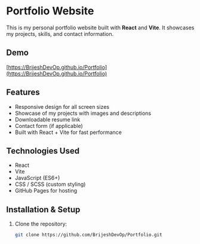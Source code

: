 # Portfolio Website

This is my personal portfolio website built with **React** and **Vite**. It showcases my projects, skills, and contact information.

## Demo

[https://BrijeshDevOp.github.io/Portfolio](https://BrijeshDevOp.github.io/Portfolio)

## Features

- Responsive design for all screen sizes
- Showcase of my projects with images and descriptions
- Downloadable resume link
- Contact form (if applicable)
- Built with React + Vite for fast performance

## Technologies Used

- React
- Vite
- JavaScript (ES6+)
- CSS / SCSS (custom styling)
- GitHub Pages for hosting

## Installation & Setup

1. Clone the repository:

   ```bash
   git clone https://github.com/BrijeshDevOp/Portfolio.git